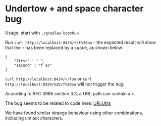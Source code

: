 # Undertow + and space character bug #
Usage: start with `./gradlew bootRun`

Run `curl http://localhost:8434/+/f%20oo` - the expected result will show that the `+` has been replaced by a space, as shown below

```
{
    "first" : " ",
    "second" : "f oo"
}
 ```

`curl http://localhost:8434/+/foo` or `curl http://localhost:8434/%2b/f%20oo` will not trigger the bug.

According to RFC 3986 section 3.3, a URL path can contain a `+`.

The bug seems to be related to code here: [URLUtils](https://github.com/undertow-io/undertow/blob/266b4c06f44ea54f7fec447cc40294cdfd0d35e2/core/src/main/java/io/undertow/util/URLUtils.java#L85)

We have found similar strange behaviour using other combinations, including umlaut characters.